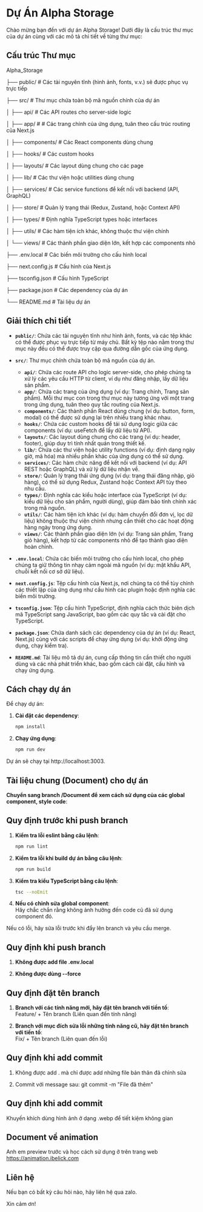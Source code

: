 # Dự Án Alpha Storage

Chào mừng bạn đến với dự án Alpha Storage! Dưới đây là cấu trúc thư mục của dự án cùng với các mô tả chi tiết về từng thư mục:

## Cấu trúc Thư mục

Alpha_Storage

├── public/               # Các tài nguyên tĩnh (hình ảnh, fonts, v.v.) sẽ được phục vụ trực tiếp

├── src/                  # Thư mục chứa toàn bộ mã nguồn chính của dự án

│   ├── api/              # Các API routes cho server-side logic

│   ├── app/              # # Các trang chính của ứng dụng, tuân theo cấu trúc routing của Next.js

│   ├── components/       # Các React components dùng chung

│   ├── hooks/            # Các custom hooks

│   ├── layouts/          # Các layout dùng chung cho các page

│   ├── lib/              # Các thư viện hoặc utilities dùng chung

│   ├── services/         # Các service functions để kết nối với backend (API, GraphQL)

│   ├── store/            # Quản lý trạng thái (Redux, Zustand, hoặc Context API)

│   ├── types/            # Định nghĩa TypeScript types hoặc interfaces

│   ├── utils/            # Các hàm tiện ích khác, không thuộc thư viện chính

│   └── views/            # Các thành phần giao diện lớn, kết hợp các components nhỏ

├── .env.local            # Các biến môi trường cho cấu hình local

├── next.config.js        # Cấu hình của Next.js

├── tsconfig.json         # Cấu hình TypeScript

├── package.json          # Các dependency của dự án

└── README.md             # Tài liệu dự án


## Giải thích chi tiết

- **`public/`**: Chứa các tài nguyên tĩnh như hình ảnh, fonts, và các tệp khác có thể được phục vụ trực tiếp từ máy chủ. Bất kỳ tệp nào nằm trong thư mục này đều có thể được truy cập qua đường dẫn gốc của ứng dụng.

- **`src/`**: Thư mục chính chứa toàn bộ mã nguồn của dự án.
  - **`api/`**: Chứa các route API cho logic server-side, cho phép chúng ta xử lý các yêu cầu HTTP từ client, ví dụ như đăng nhập, lấy dữ liệu sản phẩm.
  - **`app/`**: Chứa các trang của ứng dụng (ví dụ: Trang chính, Trang sản phẩm). Mỗi thư mục con trong thư mục này tương ứng với một trang trong ứng dụng, tuân theo quy tắc routing của Next.js.
  - **`components/`**: Các thành phần React dùng chung (ví dụ: button, form, modal) có thể được sử dụng lại trên nhiều trang khác nhau.
  - **`hooks/`**: Chứa các custom hooks để tái sử dụng logic giữa các components (ví dụ: useFetch để lấy dữ liệu từ API).
  - **`layouts/`**: Các layout dùng chung cho các trang (ví dụ: header, footer), giúp duy trì tính nhất quán trong thiết kế.
  - **`lib/`**: Chứa các thư viện hoặc utility functions (ví dụ: định dạng ngày giờ, mã hóa) mà nhiều phần khác của ứng dụng có thể sử dụng.
  - **`services/`**: Các hàm chức năng để kết nối với backend (ví dụ: API REST hoặc GraphQL) và xử lý dữ liệu nhận về.
  - **`store/`**: Quản lý trạng thái ứng dụng (ví dụ: trạng thái đăng nhập, giỏ hàng), có thể sử dụng Redux, Zustand hoặc Context API tùy theo nhu cầu.
  - **`types/`**: Định nghĩa các kiểu hoặc interface của TypeScript (ví dụ: kiểu dữ liệu cho sản phẩm, người dùng), giúp đảm bảo tính chính xác trong mã nguồn.
  - **`utils/`**: Các hàm tiện ích khác (ví dụ: hàm chuyển đổi đơn vị, lọc dữ liệu) không thuộc thư viện chính nhưng cần thiết cho các hoạt động hàng ngày trong ứng dụng.
  - **`views/`**: Các thành phần giao diện lớn (ví dụ: Trang sản phẩm, Trang giỏ hàng), kết hợp từ các components nhỏ để tạo thành giao diện hoàn chỉnh.

- **`.env.local`**: Chứa các biến môi trường cho cấu hình local, cho phép chúng ta giữ thông tin nhạy cảm ngoài mã nguồn (ví dụ: mật khẩu API, chuỗi kết nối cơ sở dữ liệu).

- **`next.config.js`**: Tệp cấu hình của Next.js, nơi chúng ta có thể tùy chỉnh các thiết lập của ứng dụng như cấu hình các plugin hoặc định nghĩa các biến môi trường.

- **`tsconfig.json`**: Tệp cấu hình TypeScript, định nghĩa cách thức biên dịch mã TypeScript sang JavaScript, bao gồm các quy tắc và cài đặt cho TypeScript.

- **`package.json`**: Chứa danh sách các dependency của dự án (ví dụ: React, Next.js) cùng với các scripts để chạy ứng dụng (ví dụ: khởi động ứng dụng, chạy kiểm tra).

- **`README.md`**: Tài liệu mô tả dự án, cung cấp thông tin cần thiết cho người dùng và các nhà phát triển khác, bao gồm cách cài đặt, cấu hình và chạy ứng dụng.

## Cách chạy dự án

Để chạy dự án:

1. **Cài đặt các dependency**:  
   ```bash
   npm install

2. **Chạy ứng dụng**:  
   ```bash
   npm run dev

Dự án sẽ chạy tại http://localhost:3003.

## Tài liệu chung (Document) cho dự án

**Chuyển sang branch /Document để xem cách sử dụng của các global component, style code**:  

## Quy định trước khi push branch

1. **Kiểm tra lỗi eslint bằng câu lệnh**:  
   ```bash
   npm run lint

2. **Kiểm tra lỗi khi build dự án bằng câu lệnh**:  
   ```bash
   npm run build

3. **Kiểm tra kiểu TypeScript bằng câu lệnh**:  
   ```bash
   tsc --noEmit

4. **Nếu có chỉnh sửa global component**:  
   Hãy chắc chắn rằng không ảnh hưởng đến code cũ đã sử dụng component đó.

Nếu có lỗi, hãy sửa lỗi trước khi đẩy lên branch và yêu cầu merge.

## Quy định khi push branch

1. **Không được add file .env.local**

2. **Không được dùng --force**

## Quy định đặt tên branch

1. **Branch với các tính năng mới, hãy đặt tên branch với tiền tố**:  
   Feature/ + Tên branch (Liên quan đến tính năng)

2. **Branch với mục đích sửa lỗi những tính năng cũ, hãy đặt tên branch với tiền tố**:  
   Fix/ + Tên branch (Liên quan đến lỗi)

## Quy định khi add commit

1. Không được add . mà chỉ được add những file bản thân đã chỉnh sửa

2. Commit với message sau: git commit -m "File đã thêm"

## Quy định khi add commit

Khuyến khích dùng hình ảnh ở dạng .webp để tiết kiệm không gian

## Document về animation

Anh em preview trước và học cách sử dụng ở trên trang web https://animation.ibelick.com

## Liên hệ

Nếu bạn có bất kỳ câu hỏi nào, hãy liên hệ qua zalo.

Xin cảm ơn!